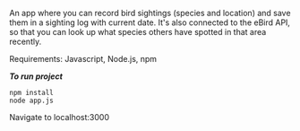 An app where you can record bird sightings (species and location) and save them in a sighting log with current date. It's also connected to the eBird API, so that you can look up what species others have spotted in that area recently.

Requirements: Javascript, Node.js, npm

***To run project***

```
npm install
node app.js
```
Navigate to localhost:3000

